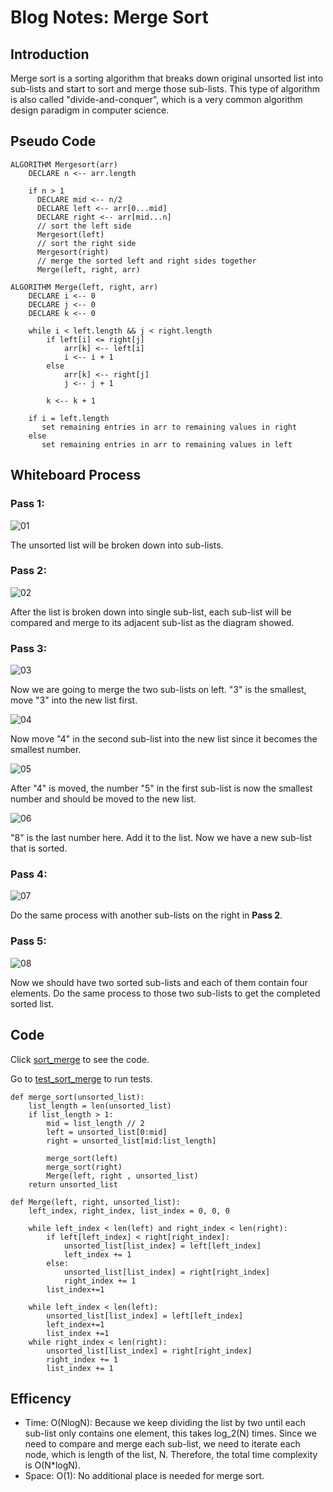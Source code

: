 # Blog Notes: Merge Sort

## Introduction
Merge sort is a sorting algorithm that breaks down original unsorted list into sub-lists and start to sort and merge those sub-lists.
This type of algorithm is also called "divide-and-conquer", which is a very common algorithm design paradigm in computer science.

## Pseudo Code
```
ALGORITHM Mergesort(arr)
    DECLARE n <-- arr.length

    if n > 1
      DECLARE mid <-- n/2
      DECLARE left <-- arr[0...mid]
      DECLARE right <-- arr[mid...n]
      // sort the left side
      Mergesort(left)
      // sort the right side
      Mergesort(right)
      // merge the sorted left and right sides together
      Merge(left, right, arr)

ALGORITHM Merge(left, right, arr)
    DECLARE i <-- 0
    DECLARE j <-- 0
    DECLARE k <-- 0

    while i < left.length && j < right.length
        if left[i] <= right[j]
            arr[k] <-- left[i]
            i <-- i + 1
        else
            arr[k] <-- right[j]
            j <-- j + 1

        k <-- k + 1

    if i = left.length
       set remaining entries in arr to remaining values in right
    else
       set remaining entries in arr to remaining values in left
```
## Whiteboard Process
### Pass 1:

![01](01.png)

The unsorted list will be broken down into sub-lists.


### Pass 2:

![02](02.png)

After the list is broken down into single sub-list, each sub-list will be compared and merge to its adjacent sub-list as the diagram showed.

### Pass 3:

![03](03.png)

Now we are going to merge the two sub-lists on left. "3" is the smallest, move "3" into the new list first.

![04](04.png)

Now move "4" in the second sub-list into the new list since it becomes the smallest number.

![05](05.png)

After "4" is moved, the number "5" in the first sub-list is now the smallest number and should be moved to the new list.

![06](06.png)

"8" is the last number here. Add it to the list. Now we have a new sub-list that is sorted.

### Pass 4:

![07](07.png)

Do the same process with another sub-lists on the right in **Pass 2**.

### Pass 5:

![08](08.png)

Now we should have two sorted sub-lists and each of them contain four elements.
Do the same process to those two sub-lists to get the completed sorted list.

## Code

Click [sort_merge](../../python/code_challenges/sort_merge.py) to see the code.

Go to [test_sort_merge](../../python/tests/code_challenges/test_sort_merge.py) to run tests.
```
def merge_sort(unsorted_list):
    list_length = len(unsorted_list)
    if list_length > 1:
        mid = list_length // 2
        left = unsorted_list[0:mid]
        right = unsorted_list[mid:list_length]

        merge_sort(left)
        merge_sort(right)
        Merge(left, right , unsorted_list)
    return unsorted_list

def Merge(left, right, unsorted_list):
    left_index, right_index, list_index = 0, 0, 0

    while left_index < len(left) and right_index < len(right):
        if left[left_index] < right[right_index]:
            unsorted_list[list_index] = left[left_index]
            left_index += 1
        else:
            unsorted_list[list_index] = right[right_index]
            right_index += 1
        list_index+=1

    while left_index < len(left):
        unsorted_list[list_index] = left[left_index]
        left_index+=1
        list_index +=1
    while right_index < len(right):
        unsorted_list[list_index] = right[right_index]
        right_index += 1
        list_index += 1
```
## Efficency
- Time: O(NlogN): Because we keep dividing the list by two until each sub-list only contains one element,
this takes log_2(N) times. Since we need to compare and merge each sub-list, we need to iterate each node, which is length of the list, N.
Therefore, the total time complexity is O(N*logN).
- Space: O(1): No additional place is needed for merge sort.
